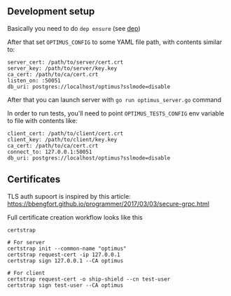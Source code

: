 
Development setup
---

Basically you need to do `dep ensure` (see [dep](https://github.com/golang/dep))

After that set `OPTIMUS_CONFIG` to some YAML file path, with contents similar to:

```
server_cert: /path/to/server/cert.crt
server_key: /path/to/server/key.key
ca_cert: /path/to/ca/cert.crt
listen_on: :50051
db_uri: postgres://localhost/optimus?sslmode=disable
```

After that you can launch server with `go run optimus_server.go` command

In order to run tests, you'll need to point `OPTIMUS_TESTS_CONFIG` env variable to file with contents like:
```
client_cert: /path/to/client/cert.crt
client_key: /path/to/client/key.key
ca_cert: /path/to/ca/cert.crt
connect_to: 127.0.0.1:50051
db_uri: postgres://localhost/optimus?sslmode=disable
```


Certificates
---

TLS auth supoort is inspired by this article: https://bbengfort.github.io/programmer/2017/03/03/secure-grpc.html

Full certificate creation workflow looks like this

```
certstrap

# For server
certstrap init --common-name "optimus"
certstrap request-cert -ip 127.0.0.1
certstrap sign 127.0.0.1 --CA optimus

# For client
certstrap request-cert -o ship-shield --cn test-user
certstrap sign test-user --CA optimus
```